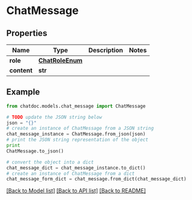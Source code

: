 # ChatMessage


## Properties
Name | Type | Description | Notes
------------ | ------------- | ------------- | -------------
**role** | [**ChatRoleEnum**](ChatRoleEnum.md) |  | 
**content** | **str** |  | 

## Example

```python
from chatdoc.models.chat_message import ChatMessage

# TODO update the JSON string below
json = "{}"
# create an instance of ChatMessage from a JSON string
chat_message_instance = ChatMessage.from_json(json)
# print the JSON string representation of the object
print
ChatMessage.to_json()

# convert the object into a dict
chat_message_dict = chat_message_instance.to_dict()
# create an instance of ChatMessage from a dict
chat_message_form_dict = chat_message.from_dict(chat_message_dict)
```
[[Back to Model list]](../README.md#documentation-for-models) [[Back to API list]](../README.md#documentation-for-api-endpoints) [[Back to README]](../README.md)


